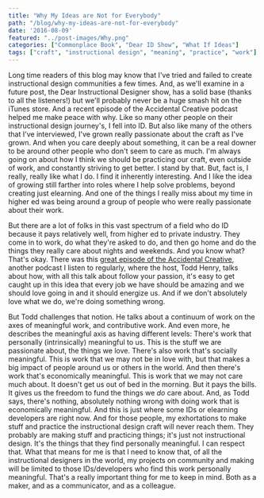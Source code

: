 ```yaml
---
title: "Why My Ideas are Not for Everybody"
path: "/blog/why-my-ideas-are-not-for-everybody"
date: '2016-08-09'
featured: "../post-images/Why.png"
categories: ["Commonplace Book", "Dear ID Show", "What If Ideas"]
tags: ["craft", "instructional design", "meaning", "practice", "work"]
---
```


Long time readers of this blog may know that I've tried and failed to create instructional design communities a few times. And, as we'll examine in a future post, the Dear Instructional Designer show, has a solid base (thanks to all the listeners!) but we'll probably never be a huge smash hit on the iTunes store. And a recent episode of the Accidental Creative podcast helped me make peace with why. Like so many other people on their instructional design journey's, I fell into ID. But also like many of the others that I've interviewed, I've grown really passionate about the craft as I've grown. And when you care deeply about something, it can be a real downer to be around other people who don't seem to care as much. I'm always going on about how I think we should be practicing our craft, even outside of work, and constantly striving to get better. I stand by that. But, fact is, I really, really like what I do. I find it inherently interesting. And I like the idea of growing still farther into roles where I help solve problems, beyond creating just elearning. And one of the things I really miss about my time in higher ed was being around a group of people who were really passionate about their work.

But there are a lot of folks in this vast spectrum of a field who do ID because it pays relatively well, from higher ed to private industry. They come in to work, do what they're asked to do, and then go home and do the things they really care about nights and weekends. And you know what? That's okay. There was this [great episode of the Accidental Creative](http://www.accidentalcreative.com/podcasts/ac/podcast-meaningful-contributive/), another podcast I listen to regularly, where the host, Todd Henry, talks about how, with all this talk about follow your passion, it's easy to get caught up in this idea that every job we have should be amazing and we should love going in and it should energize us. And if we don't absolutely love what we do, we're doing something wrong.

But Todd challenges that notion. He talks about a continuum of work on the axes of meaningful work, and contributive work. And even more, he describes the meaningful axis as having different levels: There's work that personally (intrinsically) meaningful to us. This is the stuff we are passionate about, the things we love. There's also work that's socially meaningful. This is work that we may not be in love with, but that makes a big impact of people around us or others in the world. And then there's work that's economically meaningful. This is work that we may not care much about. It doesn't get us out of bed in the morning. But it pays the bills. It gives us the freedom to fund the things we _do_ care about. And, as Todd says, there's nothing, absolutely nothing wrong with doing work that is economically meaningful. And this is just where some IDs or elearning developers are right now. And for those people, my exhortations to make stuff and practice the instructional design craft will never reach them. They probably are making stuff and practicing things; it's just not instructional design. It's the things that they find personally meaningful. I can respect that. What that means for me is that I need to know that, of all the instructional designers in the world, my projects on community and making will be limited to those IDs/developers who find this work personally meaningful. That's a really important thing for me to keep in mind. Both as a maker, and as a communicator, and as a colleague.
